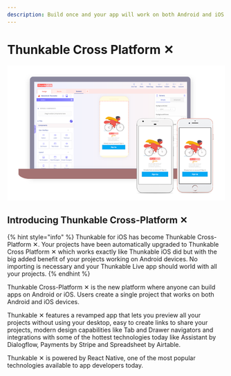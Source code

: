 ```yaml
---
description: Build once and your app will work on both Android and iOS devices
---
```


# Thunkable Cross Platform ✕

![](../.gitbook/assets/gitbookplatformimage.png)

## Introducing Thunkable Cross-Platform ✕

{% hint style="info" %}
Thunkable for iOS has become Thunkable Cross-Platform ✕. Your projects have been automatically upgraded to Thunkable Cross Platform ✕ which works exactly like Thunkable iOS did but with the big added benefit of your projects working on Android devices. No importing is necessary and your Thunkable Live app should world with all your projects.
{% endhint %}

Thunkable Cross-Platform ✕ is the new platform where anyone can build apps on Android or iOS. Users create a single project that works on both Android and iOS devices. 

Thunkable ✕ features a revamped app that lets you preview all your projects without using your desktop, easy to create links to share your projects, modern design capabilities like Tab and Drawer navigators and integrations with some of the hottest technologies today like Assistant by Dialogflow, Payments by Stripe and Spreadsheet by Airtable.

Thunkable ✕ is powered by React Native, one of the most popular technologies available to app developers today.  

